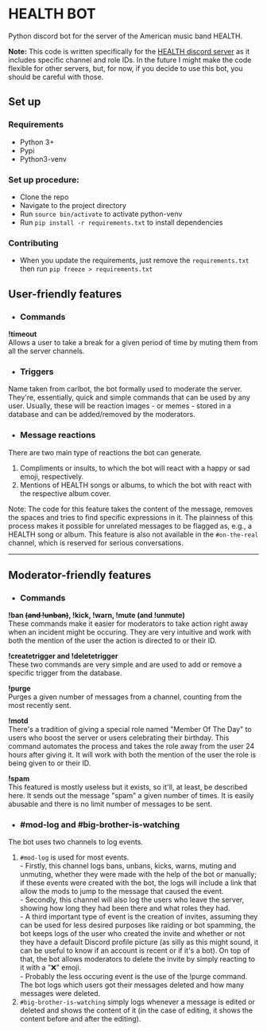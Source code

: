 # HEALTH BOT
Python discord bot for the server of the American music band HEALTH.

**Note:** This code is written specifically for the [HEALTH discord server](http://discord.gg/health "HEALTH discord server") as it includes specific channel and role IDs. In the future I might make the code flexible for other servers, but, for now, if you decide to use this bot, you should be careful with those.

## Set up

### Requirements

- Python 3+
- Pypi
- Python3-venv

### Set up procedure:

- Clone the repo
- Navigate to the project directory
- Run `source bin/activate` to activate python-venv
- Run `pip install -r requirements.txt` to install dependencies

### Contributing

- When you update the requirements, just remove the `requirements.txt` then run `pip freeze > requirements.txt`

## User-friendly features


- ### Commands
**!timeout**<br>
Allows a user to take a break for a given period of time by muting them from all the server channels.

- ### Triggers
Name taken from carlbot, the bot formally used to moderate the server. They're, essentially, quick and simple commands that can be used by any user.
Usually, these will be reaction images - or memes - stored in a database and can be added/removed by the moderators.

- ### Message reactions
There are two main type of reactions the bot can generate.
  1. Compliments or insults, to which the bot will react with a happy or sad emoji, respectively.
  2. Mentions of HEALTH songs or albums, to which the bot with react with the respective album cover.

Note: The code for this feature takes the content of the message, removes the spaces and tries to find specific expressions in it. The plainness of this process makes it possible for unrelated messages to be flagged as, e.g., a HEALTH song or album. This feature is also not available in the ``#on-the-real`` channel, which is reserved for serious conversations.

---

## Moderator-friendly features
- ### Commands
**!ban ~~(and !unban)~~, !kick, !warn, !mute (and !unmute)**<br>
These commands make it easier for moderators to take action right away when an incident might be occuring. They are very intuitive and work with both the mention of the user the action is directed to or their ID.

**!createtrigger and !deletetrigger**<br>
These two commands are very simple and are used to add or remove a specific trigger from the database.

**!purge**<br>
Purges a given number of messages from a channel, counting from the most recently sent.

**!motd**<br>
There's a tradition of giving a special role named "Member Of The Day" to users who boost the server or users celebrating their birthday. This command automates the process and takes the role away from the user 24 hours after giving it. It will work with both the mention of the user the role is being given to or their ID.

**!spam**<br>
This featured is mostly useless but it exists, so it'll, at least, be described here. It sends out the message "spam" a given number of times. It is easily abusable and there is no limit number of messages to be sent.

- ### #mod-log and #big-brother-is-watching
The bot uses two channels to log events.
  1. ``#mod-log`` is used for most events.<br>
    - Firstly, this channel logs bans, unbans, kicks, warns, muting and unmuting, whether they were made with the help of the bot or manually; if these events were created with the bot, the logs will include a link that allow the mods to jump to the message that caused the event.<br>
    - Secondly, this channel will also log the users who leave the server, showing how long they had been there and what roles they had.<br>
    - A third important type of event is the creation of invites, assuming they can be used for less desired purposes like raiding or bot spamming, the bot keeps logs of the user who created the invite and whether or not they have a default Discord profile picture (as silly as this might sound, it can be useful to know if an account is recent or if it's a bot). On top of that, the bot allows moderators to delete the invite by simply reacting to it with a "❌" emoji.<br>
    - Probably the less occuring event is the use of the !purge command. The bot logs which users got their messages deleted and how many messages were deleted.
  2. ``#big-brother-is-watching`` simply logs whenever a message is edited or deleted and shows the content of it (in the case of editing, it shows the content before and after the editing).

